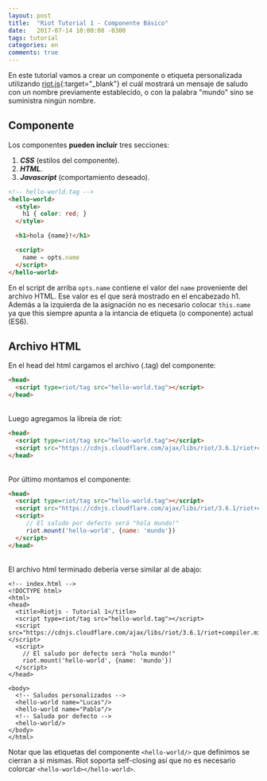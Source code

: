```yaml
---
layout: post
title:  "Riot Tutorial 1 - Componente Básico"
date:   2017-07-14 10:00:00 -0300
tags: tutorial
categories: en
comments: true
---
```


En este tutorial vamos a crear un componente o etiqueta personalizada utilizando [riot.js](http://riotjs.com/){:target="_blank"} el cuál mostrará un mensaje de saludo con un nombre previamente establecido, o con la palabra "mundo" sino se suministra ningún nombre.

## **Componente**
Los componentes **pueden incluír** tres secciones:
1. ***CSS*** (estilos del componente).
2. ***HTML***. 
3. ***Javascript*** (comportamiento deseado).


```html
<!-- hello-world.tag --> 
<hello-world>
  <style>
    h1 { color: red; }
  </style>

  <h1>hola {name}!</h1>

  <script>
    name = opts.name 
  </script>
</hello-world>
```
En el script de arriba ```opts.name``` contiene el valor del ```name``` proveniente del archivo HTML. Ese valor es el que será mostrado en el encabezado h1. Además a la izquierda de la asignación no es necesario colocar ```this.name``` ya que this siempre apunta a la intancia de etiqueta (o componente) actual (ES6).
## **Archivo HTML**  
En el head del html cargamos el archivo (.tag) del componente:
```html 
<head>
  <script type=riot/tag src="hello-world.tag"></script>
</head>
```
<br>Luego agregamos la libreía de riot:
```html
<head>
  <script type=riot/tag src="hello-world.tag"></script>
  <script src="https://cdnjs.cloudflare.com/ajax/libs/riot/3.6.1/riot+compiler.min.js"></script>
</head>
```
<br>Por último montamos el componente:
```html
<head>
  <script type=riot/tag src="hello-world.tag"></script>
  <script src="https://cdnjs.cloudflare.com/ajax/libs/riot/3.6.1/riot+compiler.min.js"></script>
  <script>
     // El saludo por defecto será "hola mundo!"
     riot.mount('hello-world', {name: 'mundo'})
  </script>
</head>
```
<br>El archivo html terminado debería verse similar al de abajo:
```
<!-- index.html -->
<!DOCTYPE html>
<html>
<head>
  <title>Riotjs - Tutorial 1</title>
  <script type=riot/tag src="hello-world.tag"></script>
  <script src="https://cdnjs.cloudflare.com/ajax/libs/riot/3.6.1/riot+compiler.min.js"></script>
  <script>
    // El saludo por defecto será "hola mundo!"
    riot.mount('hello-world', {name: 'mundo'})
  </script>
</head>

<body>
  <!-- Saludos personalizados -->
  <hello-world name="Lucas"/>
  <hello-world name="Pablo"/> 
  <!-- Saludo por defecto -->
  <hello-world/>
</body>
</html> 
```
Notar que las etiquetas del componente ```<hello-world/>``` que definimos se cierran a si mismas. Riot soporta self-closing así que no es necesario colorcar ```<hello-world></hello-world>```.
